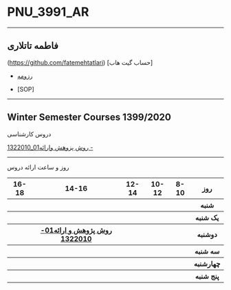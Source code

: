 # PNU_3991_AR
--------
 فاطمه تاتلاری
----
(https://github.com/fatemehtatlari) [حساب گیت هاب]

- [رزومه](https://github.com/fatemehtatlari/fatemehtatlari.github.io)

- [SOP]


------------------
## Winter Semester Courses 1399/2020

دروس کارشناسی

[1322010_01روش پزوهش وارائه -]()
<br>

--------------
 روز و ساعت ارائه دروس

<table style="width:100%">
  <tr>
    <th >16-18</th>
    <th >14-16</th>
    <th >12-14</th>
    <th>10-12</th>
    <th>8-10</th>
    <th>روز</th>
  </tr>
  <tr>
    <th ></th>
    <th ></th>
    <th ></th>
    <th></th>
    <th></th>
    <th>شنبه</th>
  </tr>
   <tr>
    <th ></th>
    <th ></th>
    <th ></th>
    <th></th>
    <th ></th>
    <th>یک شنبه</th>
  </tr>
   <tr>
    <th ></th>
    <th></<th ><a  href="https://github.com/fatemehtatlari/PNU_3991_AR/tree/main/Research-And-Presentation-Methods">روش پژوهش و ارائه01-1322010</a></th>
    <th></th>
    <th></th>
    <th></th>  
    <th>دوشنبه</th>
  </tr>
   <tr>
    <th ></th>
    <th ></th>
    <th></th>
    <th></th>
    <th ></th>
    <th>سه شنبه</th>
  </tr>
   <tr>
    <th ></th>
    <th ></th>
    <th></th>
    <th></th>
     <th ></th>
    <th>چهارشنبه</th>
  </tr>
   <tr>
   <th ></th>
    <th ></th>
     <th ></th>
     <th ></th>
 <th ></th>
    <th>پنج شنبه</th>
  </tr>
</table>
